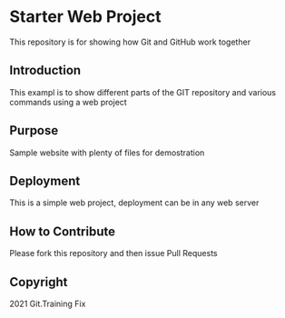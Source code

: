 # Starter Web Project

This repository is for showing how Git and GitHub work together
## Introduction

This exampl is to show different parts of the GIT repository and various commands using a web project
## Purpose

Sample website with plenty of files for demostration

## Deployment

This is a simple web project, deployment can be in any web server

## How to Contribute
Please fork this repository and then issue Pull Requests

## Copyright
2021 Git.Training Fix

